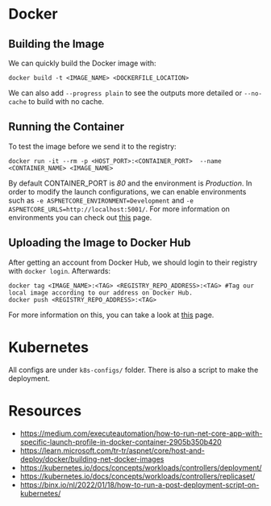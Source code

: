 # Docker

## Building the Image
We can quickly build the Docker image with:
```
docker build -t <IMAGE_NAME> <DOCKERFILE_LOCATION>
```
We can also add `--progress plain` to see the outputs more detailed or `--no-cache` to build with no cache. 

## Running the Container
To test the image before we send it to the registry:
```
docker run -it --rm -p <HOST_PORT>:<CONTAINER_PORT>  --name <CONTAINER_NAME> <IMAGE_NAME>
```
By default CONTAINER_PORT is *80* and the environment is *Production*. In order to modify the launch configurations, we can enable environments such as `-e ASPNETCORE_ENVIRONMENT=Development` and `-e ASPNETCORE_URLS=http://localhost:5001/`. For more information on environments you can check out [this](https://learn.microsoft.com/en-us/aspnet/core/fundamentals/host/web-host?view=aspnetcore-6.0#host-configuration-values) page.

## Uploading the Image to Docker Hub
After getting an account from Docker Hub, we should login to their registry with `docker login`. Afterwards:
```shell
docker tag <IMAGE_NAME>:<TAG> <REGISTRY_REPO_ADDRESS>:<TAG> #Tag our local image according to our address on Docker Hub.
docker push <REGISTRY_REPO_ADDRESS>:<TAG>
```
For more information on this, you can take a look at [this](https://docs.docker.com/docker-hub/) page.

# Kubernetes
All configs are under `k8s-configs/` folder. There is also a script to make the deployment.

# Resources
* https://medium.com/executeautomation/how-to-run-net-core-app-with-specific-launch-profile-in-docker-container-2905b350b420
* https://learn.microsoft.com/tr-tr/aspnet/core/host-and-deploy/docker/building-net-docker-images
* https://kubernetes.io/docs/concepts/workloads/controllers/deployment/
* https://kubernetes.io/docs/concepts/workloads/controllers/replicaset/
* https://binx.io/nl/2022/01/18/how-to-run-a-post-deployment-script-on-kubernetes/
